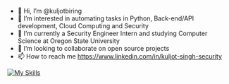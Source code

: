 - 👋 Hi, I’m @kuljotbiring
- 👀 I’m interested in automating tasks in Python, Back-end/API development, Cloud Computing and Security
- 🌱 I’m currently a Security Engineer Intern and studying Computer Science at Oregon State University
- 💞️ I’m looking to collaborate on open source projects
- 📫 How to reach me https://www.linkedin.com/in/kuljot-singh-security

[![My Skills](https://skillicons.dev/icons?i=py,cpp,c,js,html,css,nodejs,flask,express,linux,aws,git,mysql,bash,powershell)](https://skillicons.dev)
<!---
kuljotbiring/kuljotbiring is a ✨ special ✨ repository because its `README.md` (this file) appears on your GitHub profile.
You can click the Preview link to take a look at your changes.
--->
